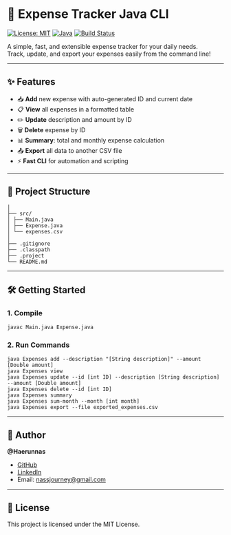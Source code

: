 # 🚀 Expense Tracker Java CLI

[![License: MIT](https://img.shields.io/badge/License-MIT-yellow.svg)](LICENSE) [![Java](https://img.shields.io/badge/Java-CLI-blue.svg)](https://www.java.com/) [![Build Status](https://img.shields.io/badge/build-passing-brightgreen.svg)]()

A simple, fast, and extensible expense tracker for your daily needs.  
Track, update, and export your expenses easily from the command line!

---

## ✨ Features

- 📥 **Add** new expense with auto-generated ID and current date
- 📋 **View** all expenses in a formatted table
- ✏️ **Update** description and amount by ID
- 🗑️ **Delete** expense by ID
- 📊 **Summary**: total and monthly expense calculation
- 📤 **Export** all data to another CSV file
- ⚡ **Fast CLI** for automation and scripting

---

## 📁 Project Structure
```expense-tracker/
│
├── src/
│ ├── Main.java
│ ├── Expense.java
│ └── expenses.csv
│
├── .gitignore
├── .classpath
├── .project
└── README.md
```
---

## 🛠️ Getting Started

### 1. Compile

```bash
javac Main.java Expense.java
```

### 2. Run Commands
```
java Expenses add --description "[String description]" --amount [Double amount]
java Expenses view
java Expenses update --id [int ID] --description [String description] --amount [Double amount]
java Expenses delete --id [int ID]
java Expenses summary
java Expenses sum-month --month [int month]
java Expenses export --file exported_expenses.csv

```


---

## 👤 Author

**@Haerunnas**  
- [GitHub](https://github.com/hrnns-ti)
- [LinkedIn](https://linkedin.com/in/haerunnas)
- Email: nassjourney@gmail.com

---

## 📄 License

This project is licensed under the MIT License.